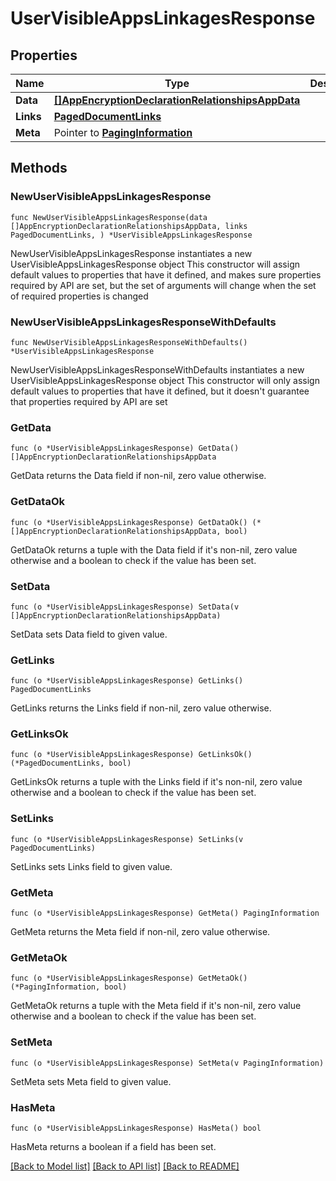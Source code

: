 # UserVisibleAppsLinkagesResponse

## Properties

Name | Type | Description | Notes
------------ | ------------- | ------------- | -------------
**Data** | [**[]AppEncryptionDeclarationRelationshipsAppData**](AppEncryptionDeclarationRelationshipsAppData.md) |  | 
**Links** | [**PagedDocumentLinks**](PagedDocumentLinks.md) |  | 
**Meta** | Pointer to [**PagingInformation**](PagingInformation.md) |  | [optional] 

## Methods

### NewUserVisibleAppsLinkagesResponse

`func NewUserVisibleAppsLinkagesResponse(data []AppEncryptionDeclarationRelationshipsAppData, links PagedDocumentLinks, ) *UserVisibleAppsLinkagesResponse`

NewUserVisibleAppsLinkagesResponse instantiates a new UserVisibleAppsLinkagesResponse object
This constructor will assign default values to properties that have it defined,
and makes sure properties required by API are set, but the set of arguments
will change when the set of required properties is changed

### NewUserVisibleAppsLinkagesResponseWithDefaults

`func NewUserVisibleAppsLinkagesResponseWithDefaults() *UserVisibleAppsLinkagesResponse`

NewUserVisibleAppsLinkagesResponseWithDefaults instantiates a new UserVisibleAppsLinkagesResponse object
This constructor will only assign default values to properties that have it defined,
but it doesn't guarantee that properties required by API are set

### GetData

`func (o *UserVisibleAppsLinkagesResponse) GetData() []AppEncryptionDeclarationRelationshipsAppData`

GetData returns the Data field if non-nil, zero value otherwise.

### GetDataOk

`func (o *UserVisibleAppsLinkagesResponse) GetDataOk() (*[]AppEncryptionDeclarationRelationshipsAppData, bool)`

GetDataOk returns a tuple with the Data field if it's non-nil, zero value otherwise
and a boolean to check if the value has been set.

### SetData

`func (o *UserVisibleAppsLinkagesResponse) SetData(v []AppEncryptionDeclarationRelationshipsAppData)`

SetData sets Data field to given value.


### GetLinks

`func (o *UserVisibleAppsLinkagesResponse) GetLinks() PagedDocumentLinks`

GetLinks returns the Links field if non-nil, zero value otherwise.

### GetLinksOk

`func (o *UserVisibleAppsLinkagesResponse) GetLinksOk() (*PagedDocumentLinks, bool)`

GetLinksOk returns a tuple with the Links field if it's non-nil, zero value otherwise
and a boolean to check if the value has been set.

### SetLinks

`func (o *UserVisibleAppsLinkagesResponse) SetLinks(v PagedDocumentLinks)`

SetLinks sets Links field to given value.


### GetMeta

`func (o *UserVisibleAppsLinkagesResponse) GetMeta() PagingInformation`

GetMeta returns the Meta field if non-nil, zero value otherwise.

### GetMetaOk

`func (o *UserVisibleAppsLinkagesResponse) GetMetaOk() (*PagingInformation, bool)`

GetMetaOk returns a tuple with the Meta field if it's non-nil, zero value otherwise
and a boolean to check if the value has been set.

### SetMeta

`func (o *UserVisibleAppsLinkagesResponse) SetMeta(v PagingInformation)`

SetMeta sets Meta field to given value.

### HasMeta

`func (o *UserVisibleAppsLinkagesResponse) HasMeta() bool`

HasMeta returns a boolean if a field has been set.


[[Back to Model list]](../README.md#documentation-for-models) [[Back to API list]](../README.md#documentation-for-api-endpoints) [[Back to README]](../README.md)


